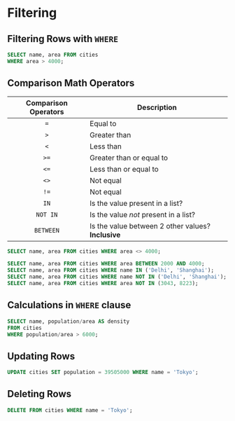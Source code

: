 # Filtering

## Filtering Rows with `WHERE`

```sql
SELECT name, area FROM cities
WHERE area > 4000;
```

## Comparison Math Operators

| Comparison Operators | Description                                        |
| :------------------: | -------------------------------------------------- |
|         `=`          | Equal to                                           |
|         `>`          | Greater than                                       |
|         `<`          | Less than                                          |
|         `>=`         | Greater than or equal to                           |
|         `<=`         | Less than or equal to                              |
|         `<>`         | Not equal                                          |
|         `!=`         | Not equal                                          |
|         `IN`         | Is the value present in a list?                    |
|       `NOT IN`       | Is the value _not_ present in a list?              |
|      `BETWEEN`       | Is the value between 2 other values? **Inclusive** |

```sql
SELECT name, area FROM cities WHERE area <> 4000;

SELECT name, area FROM cities WHERE area BETWEEN 2000 AND 4000;
SELECT name, area FROM cities WHERE name IN ('Delhi', 'Shanghai');
SELECT name, area FROM cities WHERE name NOT IN ('Delhi', 'Shanghai');
SELECT name, area FROM cities WHERE area NOT IN (3043, 8223);
```

## Calculations in `WHERE` clause

```sql
SELECT name, population/area AS density
FROM cities
WHERE population/area > 6000;
```

## Updating Rows

```sql
UPDATE cities SET population = 39505000 WHERE name = 'Tokyo';
```

## Deleting Rows

```sql
DELETE FROM cities WHERE name = 'Tokyo';
```
